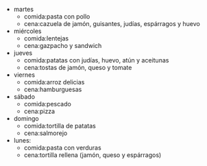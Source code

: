 
- martes
  - comida:pasta con pollo
  - cena:cazuela de jamón, guisantes, judías, espárragos y huevo
- miércoles
  - comida:lentejas
  - cena:gazpacho y sandwich
- jueves
  - comida:patatas con judías, huevo, atún y aceitunas
  - cena:tostas de jamón, queso y tomate
- viernes
  - comida:arroz delicias
  - cena:hamburguesas
- sábado
  - comida:pescado
  - cena:pizza
- domingo
  - comida:tortilla de patatas
  - cena:salmorejo
- lunes:
  - comida:pasta con verduras
  - cena:tortilla rellena (jamón, queso y espárragos)